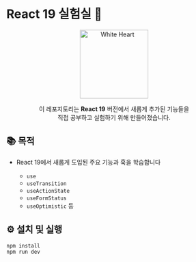 # React 19 실험실 🥽

<div align="center">
  <img src="https://raw.githubusercontent.com/Tarikul-Islam-Anik/Animated-Fluent-Emojis/master/Emojis/Smilies/White%20Heart.png" alt="White Heart" width="160" height="160" />

이 레포지토리는 **React 19** 버전에서 새롭게 추가된 기능들을  
직접 공부하고 실험하기 위해 만들어졌습니다.

</div>

## 📚 목적

- React 19에서 새롭게 도입된 주요 기능과 훅을 학습합니다

  - `use`
  - `useTransition`
  - `useActionState`
  - `useFormStatus`
  - `useOptimistic` 등

## ⚙️ 설치 및 실행

```bash
npm install
npm run dev
```
